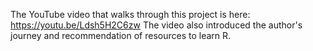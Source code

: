 The YouTube video that walks through this project is here: https://youtu.be/Ldsh5H2C6zw
The video also introduced the author's journey and recommendation of resources to learn R.
